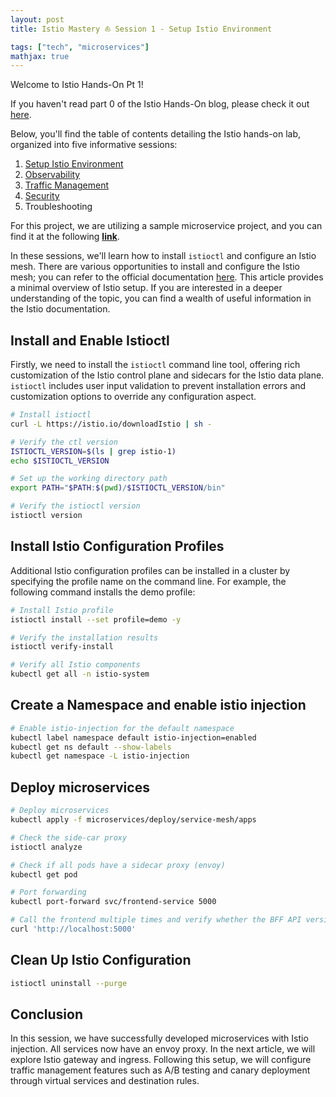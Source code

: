 ```yaml
---
layout: post
title: Istio Mastery ⛵ Session 1 - Setup Istio Environment

tags: ["tech", "microservices"]
mathjax: true
---
```


Welcome to Istio Hands-On Pt 1!

If you haven't read part 0 of the Istio Hands-On blog, please check it out [here](https://yuyatinnefeld.com/2024-01-02-istio-hands-on-pt0).

Below, you'll find the table of contents detailing the Istio hands-on lab, organized into five informative sessions:

1. [Setup Istio Environment](https://yuyatinnefeld.com/2024-01-10-istio-hands-on-pt1/)
2. [Observability](https://yuyatinnefeld.com/2024-01-12-istio-hands-on-pt2/)
3. [Traffic Management](https://yuyatinnefeld.com/2024-01-17-istio-hands-on-pt3/)
4. [Security](https://yuyatinnefeld.com/2024-01-27-istio-hands-on-pt4/)
5. Troubleshooting

For this project, we are utilizing a sample microservice project, and you can find it at the following <a href="https://github.com/yuyatinnefeld/istio" target="_blank"><b>link</b></a>.

In these sessions, we'll learn how to install `istioctl` and configure an Istio mesh. There are various opportunities to install and configure the Istio mesh; you can refer to the official documentation [here](https://istio.io/latest/docs/setup/install/). This article provides a minimal overview of Istio setup. If you are interested in a deeper understanding of the topic, you can find a wealth of useful information in the Istio documentation.

## Install and Enable Istioctl
Firstly, we need to install the `istioctl` command line tool, offering rich customization of the Istio control plane and sidecars for the Istio data plane. `istioctl` includes user input validation to prevent installation errors and customization options to override any configuration aspect.

```bash
# Install istioctl
curl -L https://istio.io/downloadIstio | sh -

# Verify the ctl version
ISTIOCTL_VERSION=$(ls | grep istio-1)
echo $ISTIOCTL_VERSION

# Set up the working directory path
export PATH="$PATH:$(pwd)/$ISTIOCTL_VERSION/bin"

# Verify the istioctl version
istioctl version
```

## Install Istio Configuration Profiles
Additional Istio configuration profiles can be installed in a cluster by specifying the profile name on the command line. For example, the following command installs the demo profile:


```bash
# Install Istio profile
istioctl install --set profile=demo -y

# Verify the installation results
istioctl verify-install

# Verify all Istio components
kubectl get all -n istio-system
```

## Create a Namespace and enable istio injection

```bash
# Enable istio-injection for the default namespace
kubectl label namespace default istio-injection=enabled
kubectl get ns default --show-labels
kubectl get namespace -L istio-injection
```

## Deploy microservices
```bash
# Deploy microservices
kubectl apply -f microservices/deploy/service-mesh/apps

# Check the side-car proxy
istioctl analyze

# Check if all pods have a sidecar proxy (envoy)
kubectl get pod

# Port forwarding
kubectl port-forward svc/frontend-service 5000

# Call the frontend multiple times and verify whether the BFF API version varies.
curl 'http://localhost:5000'
```

## Clean Up Istio Configuration
```bash
istioctl uninstall --purge
```

## Conclusion
In this session, we have successfully developed microservices with Istio injection. All services now have an envoy proxy. In the next article, we will explore Istio gateway and ingress. Following this setup, we will configure traffic management features such as A/B testing and canary deployment through virtual services and destination rules.